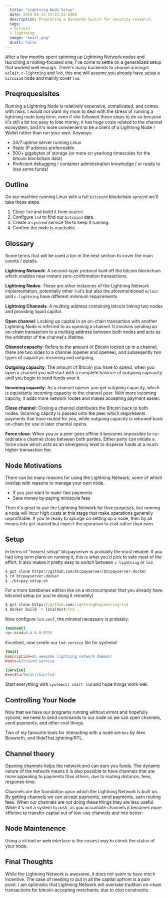 ```yaml
---
  title: "Lightning Node Setup"
  date: 2019-08-13 17:22:43-0400
  description: Preprating a Nintendo Switch for security research.
  tags:
  - bitcoin
  - lightning
  image: "email.png"
  draft: false
---
```


After a few months spent spinning up Lightning Network nodes and launching a routing-focused one, I've come to settle on a generalized setup that worked well enough. There's many backends to choose amongst `eclair`, `c-lightning` and `lnd`, this one will assume you already have setup a `bitcoind` node and mainly cover `lnd`.

## Preqrequesisites

Running a Lightning Node is relatively expensive, complicated, and comes with risks. I would not want my mom to deal with the stress of running a lightning node long term, even if she followed these steps to do so because it's still a bit too easy to lose money, it has huge costs related to the channel ecosystem, and it's more convienient to be a client of a Lightning Node / Wallet rather than run your own. Anyways:

-   24/7 uptime server running Linux
-   Static IP address preferreable
-   500+ gigabytes of storage (or more on yearlong timescales for the bitcoin blockchain data)
-   Proficient debugging / container administration knowledge / or ready to lose some funds!

## Outline

On our machine running Linux with a full `bitcoind` blockchain synced we'll take these steps.

1.  Clone `lnd` and build it from source.
2.  Configure `lnd` to find our `bitcoind` data.
3.  Create a `systemd` service file to keep it running.
4.  Confirm the node is reachable.

## Glossary

Some terms that will be used a ton in the next section to cover the main events / details.

**Lightning Network**: A second-layer protocol built off the bitcoin blockchain which enables near-instant zero-confirmation transactions.

**Lightning Nodes**: These are other instances of the Lightning Network implementation, potentially other `lnd`'s but also the aforementioned `eclair` and `c-lightning` have different minimum requirements.

**Lightning Channels**: A multisig address containing bitcoin linking two nodes and providing liquid capital.

**Open channel**: Locking up capital in an on-chain transaction with another Lightning Node is referred to as opening a channel. It involves sending an on-chain transaction to a multisig address between both nodes and acts as the arbitrator of the channel's lifetime.

**Channel capacity**: Refers to the amount of Bitcoin locked up in a channel, there are two sides to a channel (opener and openee), and subseqently two types of capacitys: incoming and outgoing.

**Outgoing capacity**: The amount of Bitcoin you have to spend, when you open a channel you will start with a complete balance of outgoing capcacity until you begin to send funds over it.

**Incoming capacity**: As a channel opener you get outgoing capacity, which is equivlantly incoming capacity to the channel peer. With more incoming capcity, it adds more network routes and makes accepting payment easier.

**Close channel**: Closing a channel distributes the Bitcoin back to both nodes. Incoming capcity is passed onto the peer which reqpresents payments that have routed for you, while outgoing capacity is returned back on-chain for use in later channel opens.

**Force close**: When you or a peer goes offline it becomes impossible to co-ordinate a channel close between both parties. Either party can initiate a force close which acts as an emergency level to disperse funds at a much higher transaction fee.

## Node Motivations

There can be many reasons for using the Lightning Network, some of which overlap with reasons to manage your own node.

- If you just want to make fast payments
- Save money by paying miniscule fees

Then it's great to use the Lightning Network for thse purposes, but running a node will incur high costs at this stage that make operations generally unprofitable. If you're ready to splurge on setting up a node, then by all means lets get started but expect the operation to cost rather than earn.

## Setup

In terms of "easiest setup" btcpayserver is probably the most reliable. If you had long term plans on running it, this is what you'd pick to safe most of the effort. It also makes it pretty easy to switch between `c-lightning` or `lnd`.

```bash
$ git clone https://github.com/btcpayserver/btcpayserver-docker
$ cd btcpayserver-docker
$ ./btcpay-setup.sh
```

For a more barebones edition like on a microcomputer that you already have bitcoind setup (or you're doing it remotely)

```cmd
$ git clone https://github.com/LightningEngineering/lnd
$ docker build -t localhost/lnd .
```

Now configure `lnd.conf`, the minimal necessary is probably:

```ini
[mainnet]
rpc.bind=0.0.0.0:9735
```

Excellent, now create our `lnd.service` file for systemd

```ini
[Unit]
Description=An awesome lightning network daemon!
Wants=bitcoind.service

[Service]
ExecStart=/usr/bin/lnd


```

Start everything with `systemctl start lnd` and hope things work well.

## Controlling Your Node

Now that we have our programs running without errors and hopefully synced, we need to send commands to our node so we can open channels, send payments, and other cool things.


Two of my favourite tools for interacting with a node are `bos` by Alex Bosworth, and RideTheLightning/RTL.


## Channel theory

Opening channels helps the network and can earn you funds. The dynamic nature of the network means it is also possible to have channels that are more appealing to payments than others, due to routing distance, fees, response time.

Channels are the foundation upon which the Lightning Network is built on. By getting channels we can accept payments, send payments, earn routing fees. When our channels are not doing these things they are less useful. While it's not a system to rush, as you accumlate channels it becomes more effictive to transfer captial out of low-use channels and into better-

## Node Maintenence

Using a cli tool or web interface is the easiest way to check the status of your node.

## Final Thoughts

While the Lightning Network is awesome, it does not seem to have much incentive. The case of needing to put in all the captial upfront is a pain point. I am optimistic that Lightning Network will overtake tradition on-chain transactions for bitcoin-accepting merchants, due to cost constraints.
